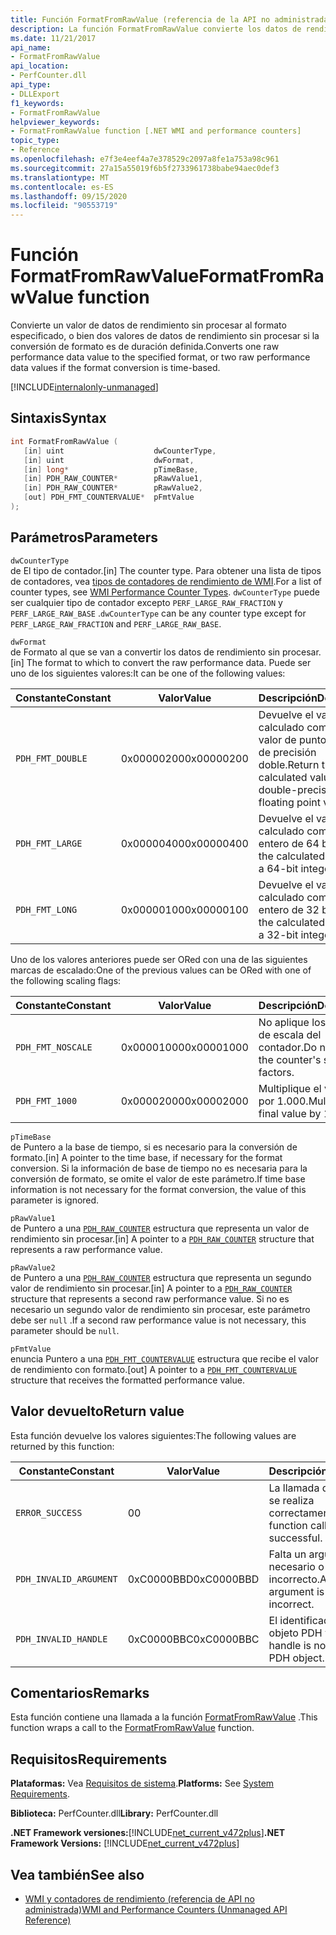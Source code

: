 ```yaml
---
title: Función FormatFromRawValue (referencia de la API no administrada)
description: La función FormatFromRawValue convierte los datos de rendimiento sin procesar en un formato especificado.
ms.date: 11/21/2017
api_name:
- FormatFromRawValue
api_location:
- PerfCounter.dll
api_type:
- DLLExport
f1_keywords:
- FormatFromRawValue
helpviewer_keywords:
- FormatFromRawValue function [.NET WMI and performance counters]
topic_type:
- Reference
ms.openlocfilehash: e7f3e4eef4a7e378529c2097a8fe1a753a98c961
ms.sourcegitcommit: 27a15a55019f6b5f2733961738babe94aec0def3
ms.translationtype: MT
ms.contentlocale: es-ES
ms.lasthandoff: 09/15/2020
ms.locfileid: "90553719"
---
```

# <a name="formatfromrawvalue-function"></a><span data-ttu-id="66bf4-103">Función FormatFromRawValue</span><span class="sxs-lookup"><span data-stu-id="66bf4-103">FormatFromRawValue function</span></span>
<span data-ttu-id="66bf4-104">Convierte un valor de datos de rendimiento sin procesar al formato especificado, o bien dos valores de datos de rendimiento sin procesar si la conversión de formato es de duración definida.</span><span class="sxs-lookup"><span data-stu-id="66bf4-104">Converts one raw performance data value to the specified format, or two raw performance data values if the format conversion is time-based.</span></span>

[!INCLUDE[internalonly-unmanaged](../../../../includes/internalonly-unmanaged.md)]

## <a name="syntax"></a><span data-ttu-id="66bf4-105">Sintaxis</span><span class="sxs-lookup"><span data-stu-id="66bf4-105">Syntax</span></span>

```cpp
int FormatFromRawValue (
   [in] uint                    dwCounterType,
   [in] uint                    dwFormat,
   [in] long*                   pTimeBase,
   [in] PDH_RAW_COUNTER*        pRawValue1,
   [in] PDH_RAW_COUNTER*        pRawValue2,
   [out] PDH_FMT_COUNTERVALUE*  pFmtValue
);
```

## <a name="parameters"></a><span data-ttu-id="66bf4-106">Parámetros</span><span class="sxs-lookup"><span data-stu-id="66bf4-106">Parameters</span></span>

`dwCounterType`\
<span data-ttu-id="66bf4-107">de El tipo de contador.</span><span class="sxs-lookup"><span data-stu-id="66bf4-107">[in] The counter type.</span></span> <span data-ttu-id="66bf4-108">Para obtener una lista de tipos de contadores, vea [tipos de contadores de rendimiento de WMI](/windows/desktop/WmiSdk/wmi-performance-counter-types).</span><span class="sxs-lookup"><span data-stu-id="66bf4-108">For a list of counter types, see [WMI Performance Counter Types](/windows/desktop/WmiSdk/wmi-performance-counter-types).</span></span> <span data-ttu-id="66bf4-109">`dwCounterType` puede ser cualquier tipo de contador excepto `PERF_LARGE_RAW_FRACTION` y `PERF_LARGE_RAW_BASE` .</span><span class="sxs-lookup"><span data-stu-id="66bf4-109">`dwCounterType` can be any counter type except for `PERF_LARGE_RAW_FRACTION` and `PERF_LARGE_RAW_BASE`.</span></span>

`dwFormat`\
<span data-ttu-id="66bf4-110">de Formato al que se van a convertir los datos de rendimiento sin procesar.</span><span class="sxs-lookup"><span data-stu-id="66bf4-110">[in] The format to which to convert the raw performance data.</span></span> <span data-ttu-id="66bf4-111">Puede ser uno de los siguientes valores:</span><span class="sxs-lookup"><span data-stu-id="66bf4-111">It can be one of the following values:</span></span>

|<span data-ttu-id="66bf4-112">Constante</span><span class="sxs-lookup"><span data-stu-id="66bf4-112">Constant</span></span>  |<span data-ttu-id="66bf4-113">Valor</span><span class="sxs-lookup"><span data-stu-id="66bf4-113">Value</span></span>  |<span data-ttu-id="66bf4-114">Descripción</span><span class="sxs-lookup"><span data-stu-id="66bf4-114">Description</span></span> |
|---------|---------|---------|
| `PDH_FMT_DOUBLE` |<span data-ttu-id="66bf4-115">0x00000200</span><span class="sxs-lookup"><span data-stu-id="66bf4-115">0x00000200</span></span> | <span data-ttu-id="66bf4-116">Devuelve el valor calculado como un valor de punto flotante de precisión doble.</span><span class="sxs-lookup"><span data-stu-id="66bf4-116">Return the calculated value as a double-precision floating point value.</span></span> |
| `PDH_FMT_LARGE` | <span data-ttu-id="66bf4-117">0x00000400</span><span class="sxs-lookup"><span data-stu-id="66bf4-117">0x00000400</span></span> | <span data-ttu-id="66bf4-118">Devuelve el valor calculado como un entero de 64 bits.</span><span class="sxs-lookup"><span data-stu-id="66bf4-118">Return the calculated value as a 64-bit integer.</span></span> |
| `PDH_FMT_LONG` | <span data-ttu-id="66bf4-119">0x00000100</span><span class="sxs-lookup"><span data-stu-id="66bf4-119">0x00000100</span></span> | <span data-ttu-id="66bf4-120">Devuelve el valor calculado como un entero de 32 bits.</span><span class="sxs-lookup"><span data-stu-id="66bf4-120">Return the calculated value as a 32-bit integer.</span></span> |

<span data-ttu-id="66bf4-121">Uno de los valores anteriores puede ser ORed con una de las siguientes marcas de escalado:</span><span class="sxs-lookup"><span data-stu-id="66bf4-121">One of the previous values can be ORed with one of the following scaling flags:</span></span>

|<span data-ttu-id="66bf4-122">Constante</span><span class="sxs-lookup"><span data-stu-id="66bf4-122">Constant</span></span>  |<span data-ttu-id="66bf4-123">Valor</span><span class="sxs-lookup"><span data-stu-id="66bf4-123">Value</span></span>  |<span data-ttu-id="66bf4-124">Descripción</span><span class="sxs-lookup"><span data-stu-id="66bf4-124">Description</span></span> |
|---------|---------|---------|
| `PDH_FMT_NOSCALE` | <span data-ttu-id="66bf4-125">0x00001000</span><span class="sxs-lookup"><span data-stu-id="66bf4-125">0x00001000</span></span> | <span data-ttu-id="66bf4-126">No aplique los factores de escala del contador.</span><span class="sxs-lookup"><span data-stu-id="66bf4-126">Do not apply the counter's scaling factors.</span></span> |
| `PDH_FMT_1000` | <span data-ttu-id="66bf4-127">0x00002000</span><span class="sxs-lookup"><span data-stu-id="66bf4-127">0x00002000</span></span> | <span data-ttu-id="66bf4-128">Multiplique el valor final por 1.000.</span><span class="sxs-lookup"><span data-stu-id="66bf4-128">Multiply the final value by 1,000.</span></span> |

`pTimeBase`\
<span data-ttu-id="66bf4-129">de Puntero a la base de tiempo, si es necesario para la conversión de formato.</span><span class="sxs-lookup"><span data-stu-id="66bf4-129">[in] A pointer to the time base, if necessary for the format conversion.</span></span> <span data-ttu-id="66bf4-130">Si la información de base de tiempo no es necesaria para la conversión de formato, se omite el valor de este parámetro.</span><span class="sxs-lookup"><span data-stu-id="66bf4-130">If time base information is not necessary for the format conversion, the value of this parameter is ignored.</span></span>

`pRawValue1`\
<span data-ttu-id="66bf4-131">de Puntero a una [`PDH_RAW_COUNTER`](/windows/win32/api/pdh/ns-pdh-pdh_raw_counter) estructura que representa un valor de rendimiento sin procesar.</span><span class="sxs-lookup"><span data-stu-id="66bf4-131">[in] A pointer to a [`PDH_RAW_COUNTER`](/windows/win32/api/pdh/ns-pdh-pdh_raw_counter) structure that represents a raw performance value.</span></span>

`pRawValue2`\
<span data-ttu-id="66bf4-132">de Puntero a una [`PDH_RAW_COUNTER`](/windows/win32/api/pdh/ns-pdh-pdh_raw_counter) estructura que representa un segundo valor de rendimiento sin procesar.</span><span class="sxs-lookup"><span data-stu-id="66bf4-132">[in] A pointer to a [`PDH_RAW_COUNTER`](/windows/win32/api/pdh/ns-pdh-pdh_raw_counter) structure that represents a second raw performance value.</span></span> <span data-ttu-id="66bf4-133">Si no es necesario un segundo valor de rendimiento sin procesar, este parámetro debe ser `null` .</span><span class="sxs-lookup"><span data-stu-id="66bf4-133">If a second raw performance value is not necessary, this parameter should be `null`.</span></span>

`pFmtValue`\
<span data-ttu-id="66bf4-134">enuncia Puntero a una [`PDH_FMT_COUNTERVALUE`](/windows/win32/api/pdh/ns-pdh-pdh_fmt_countervalue) estructura que recibe el valor de rendimiento con formato.</span><span class="sxs-lookup"><span data-stu-id="66bf4-134">[out] A pointer to a [`PDH_FMT_COUNTERVALUE`](/windows/win32/api/pdh/ns-pdh-pdh_fmt_countervalue) structure that receives the formatted performance value.</span></span>

## <a name="return-value"></a><span data-ttu-id="66bf4-135">Valor devuelto</span><span class="sxs-lookup"><span data-stu-id="66bf4-135">Return value</span></span>

<span data-ttu-id="66bf4-136">Esta función devuelve los valores siguientes:</span><span class="sxs-lookup"><span data-stu-id="66bf4-136">The following values are returned by this function:</span></span>

|<span data-ttu-id="66bf4-137">Constante</span><span class="sxs-lookup"><span data-stu-id="66bf4-137">Constant</span></span>  |<span data-ttu-id="66bf4-138">Valor</span><span class="sxs-lookup"><span data-stu-id="66bf4-138">Value</span></span>  |<span data-ttu-id="66bf4-139">Descripción</span><span class="sxs-lookup"><span data-stu-id="66bf4-139">Description</span></span>  |
|---------|---------|---------|
| `ERROR_SUCCESS` | <span data-ttu-id="66bf4-140">0</span><span class="sxs-lookup"><span data-stu-id="66bf4-140">0</span></span> | <span data-ttu-id="66bf4-141">La llamada de función se realiza correctamente.</span><span class="sxs-lookup"><span data-stu-id="66bf4-141">The function call is successful.</span></span> |
| `PDH_INVALID_ARGUMENT` | <span data-ttu-id="66bf4-142">0xC0000BBD</span><span class="sxs-lookup"><span data-stu-id="66bf4-142">0xC0000BBD</span></span> | <span data-ttu-id="66bf4-143">Falta un argumento necesario o es incorrecto.</span><span class="sxs-lookup"><span data-stu-id="66bf4-143">A required argument is missing or incorrect.</span></span> |
| `PDH_INVALID_HANDLE` | <span data-ttu-id="66bf4-144">0xC0000BBC</span><span class="sxs-lookup"><span data-stu-id="66bf4-144">0xC0000BBC</span></span> | <span data-ttu-id="66bf4-145">El identificador no es un objeto PDH válido.</span><span class="sxs-lookup"><span data-stu-id="66bf4-145">The handle is not a valid PDH object.</span></span> |

## <a name="remarks"></a><span data-ttu-id="66bf4-146">Comentarios</span><span class="sxs-lookup"><span data-stu-id="66bf4-146">Remarks</span></span>

<span data-ttu-id="66bf4-147">Esta función contiene una llamada a la función [FormatFromRawValue](/previous-versions/ms231047(v=vs.85)) .</span><span class="sxs-lookup"><span data-stu-id="66bf4-147">This function wraps a call to the [FormatFromRawValue](/previous-versions/ms231047(v=vs.85)) function.</span></span>

## <a name="requirements"></a><span data-ttu-id="66bf4-148">Requisitos</span><span class="sxs-lookup"><span data-stu-id="66bf4-148">Requirements</span></span>

 <span data-ttu-id="66bf4-149">**Plataformas:** Vea [Requisitos de sistema](../../get-started/system-requirements.md).</span><span class="sxs-lookup"><span data-stu-id="66bf4-149">**Platforms:** See [System Requirements](../../get-started/system-requirements.md).</span></span>

 <span data-ttu-id="66bf4-150">**Biblioteca:** PerfCounter.dll</span><span class="sxs-lookup"><span data-stu-id="66bf4-150">**Library:** PerfCounter.dll</span></span>

 <span data-ttu-id="66bf4-151">**.NET Framework versiones:**[!INCLUDE[net_current_v472plus](../../../../includes/net-current-v472plus.md)]</span><span class="sxs-lookup"><span data-stu-id="66bf4-151">**.NET Framework Versions:** [!INCLUDE[net_current_v472plus](../../../../includes/net-current-v472plus.md)]</span></span>

## <a name="see-also"></a><span data-ttu-id="66bf4-152">Vea también</span><span class="sxs-lookup"><span data-stu-id="66bf4-152">See also</span></span>

- [<span data-ttu-id="66bf4-153">WMI y contadores de rendimiento (referencia de API no administrada)</span><span class="sxs-lookup"><span data-stu-id="66bf4-153">WMI and Performance Counters (Unmanaged API Reference)</span></span>](index.md)
